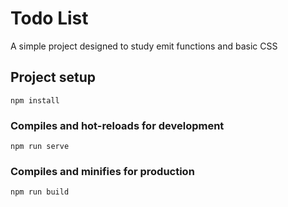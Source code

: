 
# Todo List 

A simple project designed to study emit functions and basic CSS
  

## Project setup

```
npm install

```

  

### Compiles and hot-reloads for development

```
npm run serve

```

  

### Compiles and minifies for production

```
npm run build

```